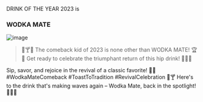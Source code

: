 DRINK OF THE YEAR 2023 is

### WODKA MATE
![image](https://github.com/trendgetraenkdesjahres/trendgetraenkdesjahres/assets/79572911/0564c9ef-6da1-4adf-b0bd-f7882198c18e)


>🎉🍸🌟 The comeback kid of 2023 is none other than WODKA MATE! 🏆🎊 Get ready to celebrate the triumphant return of this hip drink! 🥳🍋✨

Sip, savor, and rejoice in the revival of a classic favorite! 🥂🍾 #WodkaMateComeback #ToastToTradition #RevivalCelebration 🌟🍸 Here's to the drink that's making waves again – Wodka Mate, back in the spotlight! 🎉🍋🥂
